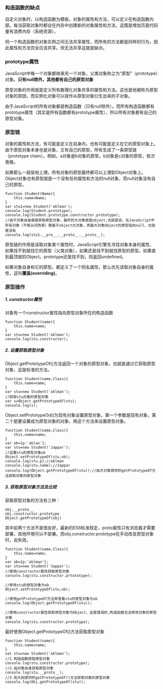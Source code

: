 ### 构造函数的缺点

自定义对象时，以构造函数为模板，对象的属性和方法，可以定义在构造函数内部。每当获取对象时都会在内存中创建新的对象属性和方法，这既是增加页面代码量有浪费内存（系统资源）。

同一个构造函数的对象实例之间无法共享属性，而所有的方法都是同样的行为，因此属性和方法完全应该共享。但无法共享这就是缺点。

### prototype属性

JavaScript中每一个对象都继承另一个对象，父类对象称之为“原型”（prototype）对象。**只有null除外，其他都有自己的原型对象**

原型对象的作用就是定义所有数理化对象共享的属性和方法。这也是他被称为原型对象的原因，而实例化对象可以视作从原型对象衍生出来的子对象。

由于JavaScript的所有对象都是构造函数（只有null除外）。而所有构造函数都有prototype属性（其实是所有函数都有prototype属性），所以所有对象都有自己的原型对象。

### 原型链

对象的属性和方法，有可能是定义在自身内，也有可能是定义在它的原型对象上。由于原型对象本身也是对象，又有自己的原型，所有生成了一条原型链（prototype chain）。例如，a对象是b对象的原型，b对象是c对象的原型，依次类推。

如果那么一层层地上溯，所有对象的原型最终都可以上溯到Object对象上。Object对象也有原型就是一个没有任何属性和方法的null对象，而null对象没有自己的原型。

```
function Student(Name){
    this.name=Name;
}
var stu1=new Student('aklman');
console.log(Student.prototype);
console.log(Student.prototype.constructor.prototype);
//由于对象自身直接获取原型对象，最终的大对象就是object,也就是说，在JavaScript中所有对象（不管从何而来）都基于object大对象，而最大对象Object的原型指向null，也就是没有
console.log(stu1.__pro__.__proto__.__proto__);
```

原型链的作用是读取对象某个属性时，JavaScript引擎先寻找对象本身的属性，如果找不到就找它的原型（父类对象），如果还是找不到就找原型的原型。如果直到最顶层的Object。prototype还是找不到，则返回undefined。

如果对象自身和它的原型，都定义了一个同名属性，那么优先读取对象自身的属性，这叫**覆盖\(overriding\)**。

### 原型操作

##### 1. constructor属性

对象有一个constructor属性指向原型对象所在的构造函数

```
function Student(name){
    this.name=name;
}
var stu=new Student('aklman');
console.log(stu.constructor);
```

##### 2. 设置获取原型对象

Object.getPrototypeOf\(\)方法返回一个对象的原型对象，也就是通过它获取原型对象，这是标准的方法。

```
function Student(name,Class){
    this.name=name;
}
var stu=new Student('aklman');
//获取stu对象的原型对象
var s=Object.getPrototypeOf(stu);
console.log(s);
```

Object.setPrototypeOd\(\)为现有对象设置原型对象，第一个参数是现有对象，第二个是要设置成为原型对象的对象，用这个方法来设置原型对象。

```
function Student(name,Class){
    this.name=name;
}
var ob={p:'aklan'};
var stu=new Student('Jappar');
//设置stu的原型对象ob
Object.setPrototypeOf(stu,ob); 
console.log(stu.p);//aklman
console.log(stu.name);//Jappar
console.log(Object.getPrototypeOf(stu));//由大对象提供的getPrototypeOf方法获取对象的原型对象
```

##### 3. 获取原型对象方法及比较

获取原型对象的方法有三种：

```
obj.__proto__
obj.constructor.prototype
Object.getPrototypeOf(obj)
```

其中前两个方法不是很友好，最新的ES6标准规定，proto属性只有浏览器才需要部署，其他环境可以不部署。而obj.constructor.prototype在手动改变原型对象时，会失效。

```
function Student(name,Class){
    this.name=name;
}
var ob={p:'aklman'};
var stu=new Student('Jappar');
//使用constructor属性获取原型对象
console.log(stu.constructor.prtototype);

//修改stu的原型对象为ob
Object.setPrototypeOf(stu,ob);

//使用getPrototypeOf方法来查看stu的原型对象为ob
console.log(Object.getPrototypeOf(stu));

//使用constructor属性获取原型对象为Object，这是错误的,构造函数无法修改对象的原型对象
console.log(stu.constructor.prototype);
```

最好使用Object.getPrototypeOf\(\)方法获取原型对象

```
function Student(name){
    this.name=name;
}
vat stu=new Student('aklman');
//1.构造函数获取原型对象
console.log(stu.constructor.prototype);
//2.由对象自身获取原型对象
console.log(stu.__proto__);
//3.有大树提供的getPrototypeOf()方法获取对象的原型对象
console.log(Obj.getPrototypeOf(stu));
```













